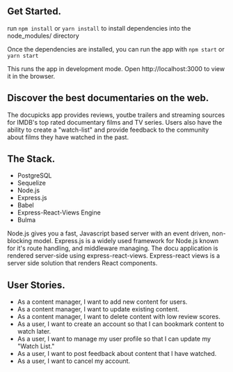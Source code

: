 
## Get Started.

run `npm install` or `yarn install` to install dependencies into the node_modules/ directory

Once the dependencies are installed, you can run the app with `npm start` or `yarn start`

This runs the app in development mode. Open http://localhost:3000 to view it in the browser.

## Discover the best documentaries on the web.
The docupicks app provides reviews, youtbe trailers and streaming sources for IMDB's top rated documentary films and TV series. Users also have the ability to create a "watch-list" and provide feedback to the community about films they have watched in the past.

 ## The Stack.
- PostgreSQL
- Sequelize
- Node.js
- Express.js
- Babel
- Express-React-Views Engine
- Bulma

Node.js gives you a fast, Javascript based server with an event driven, non-blocking model. Express.js is a widely used framework for Node.js known for it's route handling, and middleware managing. The docu application is rendered server-side using express-react-views. Express-react views is a server side solution that renders React components.


## User Stories.
- As a content manager, I want to add new content for users.
- As a content manager, I want to update existing content.
- As a content manager, I want to delete content with low review scores.
- As a user, I want to create an account so that I can bookmark content to watch later.
- As a user, I want to manage my user profile so that I can update my "Watch List."
- As a user, I want to post feedback about content that I have watched.
- As a user, I want to cancel my account.






